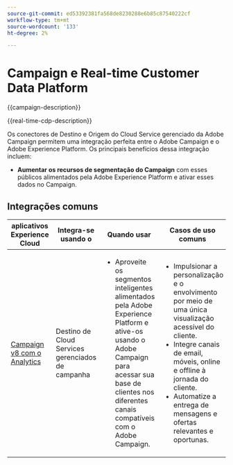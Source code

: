 ```yaml
---
source-git-commit: ed53392381fa568de8230288e6b85c87540222cf
workflow-type: tm+mt
source-wordcount: '133'
ht-degree: 2%

---
```



# Campaign e Real-time Customer Data Platform

{{campaign-description}}

{{real-time-cdp-description}}

Os conectores de Destino e Origem do Cloud Service gerenciado da Adobe Campaign permitem uma integração perfeita entre o Adobe Campaign e o Adobe Experience Platform. Os principais benefícios dessa integração incluem:

+ **Aumentar os recursos de segmentação do Campaign** com esses públicos alimentados pela Adobe Experience Platform e ativar esses dados no Campaign.

## Integrações comuns

<table>
    <thead>
        <tr>
            <th>aplicativos Experience Cloud</th>
            <th>Integra-se usando o</th>
            <th>Quando usar</th>
            <th>Casos de uso comuns</th>
        </tr>
    </thead>
    <tbody>
        <tr>
            <td><a href="../../integrations/tutorials/campaign-real-time-cdp/campaign-v8-real-time-cdp.md" target="_blank" rel="noreferrer">Campaign v8 com o Analytics</a></td>
            <td>Destino de Cloud Services gerenciados de campanha</td>
            <td>
                <ul>
                    <li>Aproveite os segmentos inteligentes alimentados pela Adobe Experience Platform e ative-os usando o Adobe Campaign para acessar sua base de clientes nos diferentes canais compatíveis com o Adobe Campaign.</li>
                </ul>
            </td>
            <td>
              <ul>
                <li>Impulsionar a personalização e o envolvimento por meio de uma única visualização acessível do cliente.</li>
                <li>Integre canais de email, móveis, online e offline à jornada do cliente.</li>
                <li>Automatize a entrega de mensagens e ofertas relevantes e oportunas.</li>
               <ul>
            </td>
        </tr>              
    </tbody>          
</table>
